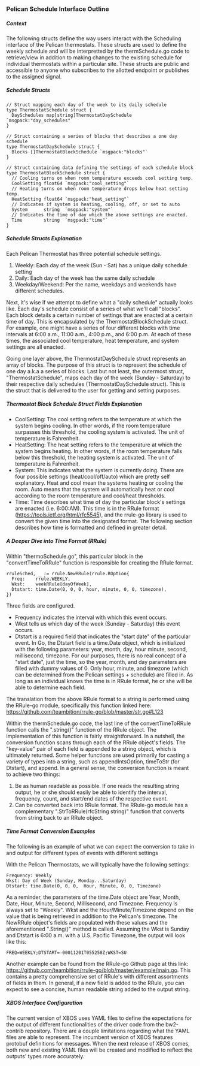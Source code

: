 ### Pelican Schedule Interface Outline

##### Context

The following structs define the way users interact with the Scheduling interface of the Pelican thermostats. These structs are used to define the weekly schedule and will be interpretted by the thermSchedule.go code to retrieve/view in addition to making changes to the existing schedule for individual thermostats within a particular site. These structs are public and accessible to anyone who subscribes to the allotted endpoint or publishes to the assigned signal.

##### Schedule Structs

```
// Struct mapping each day of the week to its daily schedule
type ThermostatSchedule struct {
  DaySchedules map[string]ThermostatDaySchedule `msgpack:"day_schedules"`
}

// Struct containing a series of blocks that describes a one day schedule
type ThermostatDaySchedule struct {
  Blocks []ThermostatBlockSchedule `msgpack:"blocks"`
}

// Struct containing data defining the settings of each schedule block
type ThermostatBlockSchedule struct {
  // Cooling turns on when room temperature exceeds cool setting temp.
  CoolSetting float64 `msgpack:"cool_setting"`
  // Heating turns on when room temperature drops below heat setting temp.
  HeatSetting float64 `msgpack:"heat_setting"`
  // Indicates if system is heating, cooling, off, or set to auto
  System      string  `msgpack:"system"`
  // Indicates the time of day which the above settings are enacted.
  Time        string  `msgpack:"time"`
}
```

##### Schedule Structs Explanation

Each Pelican Thermostat has three potential schedule settings.
1. Weekly: Each day of the week (Sun - Sat) has a unique daily schedule setting
2. Daily: Each day of the week has the same daily schedule
3. Weekday/Weekend: Per the name, weekdays and weekends have different schedules.

Next, it's wise if we attempt to define what a "daily schedule" actually looks like. Each day's schedule consist of a series of what we'll call "blocks". Each block details a certain number of settings that are enacted at a certain time of day. This is encapsulated by the ThermostatBlockSchedule struct. For example, one might have a series of four different blocks with time intervals at 6:00 a.m., 11:00 a.m., 4:00 p.m., and 6:00 p.m. At each of these times, the associated cool temperature, heat temperature, and system settings are all enacted.

Going one layer above, the ThermostatDaySchedule struct represents an array of blocks. The purpose of this struct is to represent the schedule of one day a.k.a a series of blocks. Last but not least, the outermost struct, "ThermostatSchedule", maps each day of the week (Sunday - Saturday) to their respective daily schedules (ThermostatDaySchedule struct). This is the struct that is delivered to the user for getting and setting purposes.

##### Thermostat Block Schedule Struct Fields Explanation

- CoolSetting: The cool setting refers to the temperature at which the system begins cooling. In other words, if the room temperature surpasses this threshold, the cooling system is activated. The unit of temperature is Fahrenheit.
- HeatSetting: The heat setting refers to the temperature at which the system begins heating. In other words, if the room temperature falls below this threshold, the heating system is activated. The unit of temperature is Fahrenheit.
- System: This indicates what the system is currently doing. There are four possible settings (heat/cool/off/auto) which are pretty self explanatory. Heat and cool mean the systems heating or cooling the room. Auto means that the system will automatically heat or cool according to the room temperature and cool/heat thresholds.
- Time: Time describes what time of day the particular block's settings are enacted (i.e. 6:00:AM). This time is in the RRule format (https://tools.ietf.org/html/rfc5545), and the rrule-go library is used to convert the given time into the designated format. The following section describes how time is formatted and defined in greater detail.

##### A Deeper Dive into Time Format (RRule)

Within "thermoSchedule.go", this particular block in the "convertTimeToRRule" function is responsible for creating the RRule format.

```
rruleSched, _ := rrule.NewRRule(rrule.ROption{
  Freq:    rrule.WEEKLY,
  Wkst:    weekRRule[dayOfWeek],
  Dtstart: time.Date(0, 0, 0, hour, minute, 0, 0, timezone),
})
```

Three fields are configured.
- Frequency indicates the interval with which this event occurs.
- Wkst tells us which day of the week (Sunday - Saturday) this event occurs.
- Dtstart is a required field that indicates the "start date" of the particular event. In Go, the Dtstart field is a time.Date object, which is initialized with the following parameters: year, month, day, hour minute, second, millisecond, timezone. For our purposes, there is no real concept of a "start date", just the time, so the year, month, and day parameters are filled with dummy values of 0. Only hour, minute, and timezone (which can be determined from the Pelican settings + schedule) are filled in. As long as an individual knows the time is in RRule format, he or she will be able to determine each field.

The translation from the above RRule format to a string is performed using the RRule-go module, specifically this function linked here:
https://github.com/teambition/rrule-go/blob/master/str.go#L123

Within the thermSchedule.go code, the last line of the convertTimeToRRule function calls the ".string()" function of the RRule object. The implementation of this function is fairly straightforward. In a nutshell, the conversion function scans through each of the RRule object's fields. The "key-value" pair of each field is appended to a string object, which is ultimately returned. Some helper functions are used primarily for casting a variety of types into a string, such as appendIntsOption, timeToStr (for Dtstart), and append. In a general sense, the conversion function is meant to achieve two things:

1. Be as human readable as possible. If one reads the resulting string output, he or she should easily be able to identify the interval, frequency, count, and start/end dates of the respective event.
2. Can be converted back into RRule format. The RRule-go module has a complementary ".StrToRRule(rfcString string)" function that converts from string back to an RRule object.

##### Time Format Conversion Examples

The following is an example of what we can expect the conversion to take in and output for different types of events with different settings

With the Pelican Thermostats, we will typically have the following settings:

```
Frequency: Weekly
Wkst: Day of Week (Sunday, Monday...Saturday)
Dtstart: time.Date(0, 0, 0,  Hour, Minute, 0, 0, Timezone)
```

As a reminder, the parameters of the time.Date object are Year, Month, Date, Hour, Minute, Second, Millisecond, and Timezone. Frequency is always set to "Weekly". Wkst and the Hour/Minute/Timezone depend on the value that is being retrieved in addition to the Pelican's timezone. The NewRRule object's fields are populated with these values and the aforementioned ".String()" method is called. Assuming the Wkst is Sunday and Dtstart is 6:00 a.m. with a U.S. Pacific Timezone, the output will look like this:

```
FREQ=WEEKLY;DTSTART=-00011201T055258Z;WKST=SU
```

Another example can be found from the RRule-go Github page at this link: https://github.com/teambition/rrule-go/blob/master/example/main.go. This contains a pretty comprehensive set of RRule's with different assortments of fields in them. In general, if a new field is added to the RRule, you can expect to see a concise, human readable string added to the output string.

##### XBOS Interface Configuration

The current version of XBOS uses YAML files to define the expectations for the output of different functionalities of the driver code from the bw2-contrib repository. There are a couple limitations regarding what the YAML files are able to represent. The incumbent version of XBOS features protobuf definitions for messages. When the next release of XBOS comes, both new and existing YAML files will be created and modified to reflect the outputs' types more accurately.
